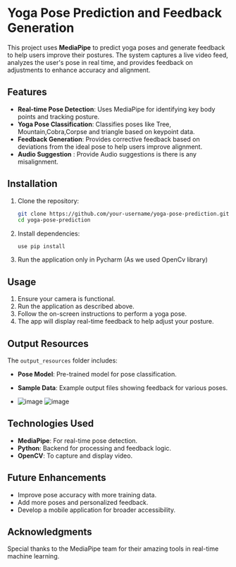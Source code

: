 # Yoga Pose Prediction and Feedback Generation

This project uses **MediaPipe** to predict yoga poses and generate feedback to help users improve their postures. The system captures a live video feed, analyzes the user's pose in real time, and provides feedback on adjustments to enhance accuracy and alignment.

## Features
- **Real-time Pose Detection**: Uses MediaPipe for identifying key body points and tracking posture.
- **Yoga Pose Classification**: Classifies poses like Tree, Mountain,Cobra,Corpse and triangle based on keypoint data.
- **Feedback Generation**: Provides corrective feedback based on deviations from the ideal pose to help users improve alignment.
- **Audio Suggestion** : Provide Audio suggestions is there is any misalignment.

## Installation

1. Clone the repository:
    ```bash
    git clone https://github.com/your-username/yoga-pose-prediction.git
    cd yoga-pose-prediction
    ```

2. Install dependencies:
    ```
   use pip install 
    ```

3. Run the application only in Pycharm (As we used OpenCv library)
    

## Usage

1. Ensure your camera is functional.
2. Run the application as described above.
3. Follow the on-screen instructions to perform a yoga pose.
4. The app will display real-time feedback to help adjust your posture.


## Output Resources
The `output_resources` folder includes:
- **Pose Model**: Pre-trained model for pose classification.
- **Sample Data**: Example output files showing feedback for various poses.

- ![image](https://github.com/user-attachments/assets/43a76f05-3bf9-448d-a5ed-bf4c6e7163f5)
![image](https://github.com/user-attachments/assets/efd97f9b-d993-4329-9b03-f4959d9e7660)


## Technologies Used
- **MediaPipe**: For real-time pose detection.
- **Python**: Backend for processing and feedback logic.
- **OpenCV**: To capture and display video.

## Future Enhancements
- Improve pose accuracy with more training data.
- Add more poses and personalized feedback.
- Develop a mobile application for broader accessibility.

## Acknowledgments
Special thanks to the MediaPipe team for their amazing tools in real-time machine learning.

